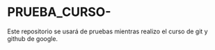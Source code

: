 # PRUEBA_CURSO-
Este repositorio se usará de pruebas mientras realizo el curso de git y github de google. 
